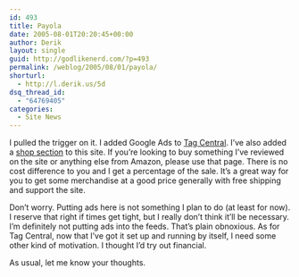 ```yaml
---
id: 493
title: Payola
date: 2005-08-01T20:20:45+00:00
author: Derik
layout: single
guid: http://godlikenerd.com/?p=493
permalink: /weblog/2005/08/01/payola/
shorturl:
  - http://l.derik.us/5d
dsq_thread_id:
  - "64769405"
categories:
  - Site News
---
```

I pulled the trigger on it. I added Google Ads to [Tag Central](http://tagcentral.net). I&#8217;ve also added a [shop section](/shop/) to this site. If you&#8217;re looking to buy something I&#8217;ve reviewed on the site or anything else from Amazon, please use that page. There is no cost difference to you and I get a percentage of the sale. It&#8217;s a great way for you to get some merchandise at a good price generally with free shipping and support the site.

Don&#8217;t worry. Putting ads here is not something I plan to do (at least for now). I reserve that right if times get tight, but I really don&#8217;t think it&#8217;ll be necessary. I&#8217;m definitely not putting ads into the feeds. That&#8217;s plain obnoxious. As for Tag Central, now that I&#8217;ve got it set up and running by itself, I need some other kind of motivation. I thought I&#8217;d try out financial.

As usual, let me know your thoughts.